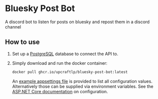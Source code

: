 # Bluesky Post Bot

A discord bot to listen for posts on bluesky and repost them in a discord channel


## How to use

1. Set up a [PostgreSQL](https://hub.docker.com/_/postgres) database to connect the API to.

2. Simply download and run the docker container:

    ```sh
    docker pull ghcr.io/upcraftlp/bluesky-post-bot:latest
    ```

    An [example appsettings file](appsettings.Example.json) is provided to list all configuration values. Alternatively those can be supplied via environment variables. See the [ASP.NET Core documentation](https://learn.microsoft.com/en-us/aspnet/core/fundamentals/configuration/?view=aspnetcore-7.0) on configuration.




